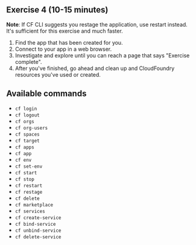 ## Exercise 4 (10-15 minutes)
**Note**: If CF CLI suggests you restage the application, use restart instead. It's sufficient for this exercise and much faster.

1) Find the app that has been created for you.
2) Connect to your app in a web browser.
3) Investigate and explore until you can reach a page that says "Exercise complete".
4) After you've finished, go ahead and clean up and CloudFoundry resources you've used or created.

## Available commands
* `cf login`
* `cf logout`
* `cf orgs`
* `cf org-users`
* `cf spaces`
* `cf target`
* `cf apps`
* `cf app`
* `cf env`
* `cf set-env`
* `cf start`
* `cf stop`
* `cf restart`
* `cf restage`
* `cf delete`
* `cf marketplace`
* `cf services`
* `cf create-service`
* `cf bind-service`
* `cf unbind-service`
* `cf delete-service`
